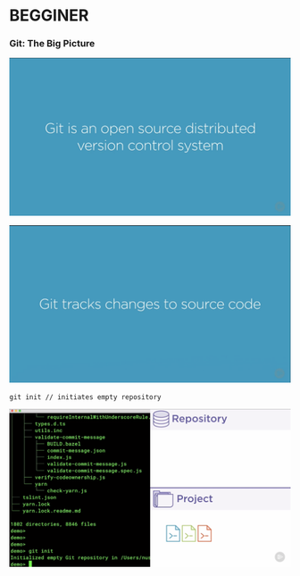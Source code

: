 # BEGGINER

### Git: The Big Picture

![1](imgs/1.png)

![2](imgs/2.png)

```
git init // initiates empty repository
```

![3](imgs/3.png)
